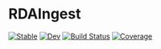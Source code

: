 # RDAIngest

[![Stable](https://img.shields.io/badge/docs-stable-blue.svg)](https://kobusherbst.github.io/RDAIngest.jl/stable/)
[![Dev](https://img.shields.io/badge/docs-dev-blue.svg)](https://kobusherbst.github.io/RDAIngest.jl/dev/)
[![Build Status](https://github.com/kobusherbst/RDAIngest.jl/actions/workflows/CI.yml/badge.svg?branch=master)](https://github.com/kobusherbst/RDAIngest.jl/actions/workflows/CI.yml?query=branch%3Amaster)
[![Coverage](https://codecov.io/gh/kobusherbst/RDAIngest.jl/branch/master/graph/badge.svg)](https://codecov.io/gh/kobusherbst/RDAIngest.jl)

